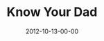 ---
layout: message
category: message
series: "A Journey Home"
title: "Know Your Dad"
date: 2012-10-13-00-00
message_id: 752
audio: "http://s3.amazonaws.com/crossroads-media/messages/audio/journeyhome_02.mp3"
audio-duration: "40:34"
program: "http://s3.amazonaws.com/crossroads-media/documents/10_13-14_12_HOMEProgram.pdf"
description: "At some point, we've all felt like we didn't quite belong. But God wants to show us to a place where we're surrounded by love and approval, a place where we can find rest, protection and hope."
video: "http://s3.amazonaws.com/crossroads-media/messages/video/journeyhome_02.mp4"
video-duration: "40:39"
video-image: "http://s3.amazonaws.com/crossroads-media/images/journeyhome_02_still.jpg"
tag: 
 - prodigal-son
 - home
 - journey
 - tome
 - program
explicit: false
---